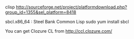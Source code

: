 clisp
http://sourceforge.net/project/platformdownload.php?group_id=1355&sel_platform=8418

sbcl.x86_64 : Steel Bank Common Lisp
sudo yum install sbcl

You can get Clozure CL from http://ccl.clozure.com/
